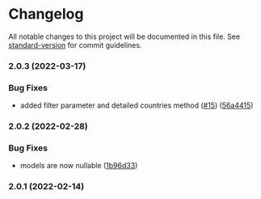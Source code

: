 # Changelog

All notable changes to this project will be documented in this file. See [standard-version](https://github.com/conventional-changelog/standard-version) for commit guidelines.

### 2.0.3 (2022-03-17)


### Bug Fixes

* added filter parameter and detailed countries method ([#15](https://github.com/fattureincloud/fattureincloud-python-sdk/issues/15)) ([56a4415](https://github.com/fattureincloud/fattureincloud-python-sdk/commit/56a4415d185b129d657ae0a16f41e5fb16da4c9b))

### 2.0.2 (2022-02-28)


### Bug Fixes

* models are now nullable ([1b96d33](https://github.com/fattureincloud/fattureincloud-python-sdk/commit/1b96d334b62315e29d5cf93cf4b913ca17bba7c8))

### 2.0.1 (2022-02-14)

